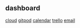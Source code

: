 ## dashboard

<a href='cloud.jacobscarfmerrell.online'>cloud</a>
<a href='https://gitpod.io/workspaces/'>gitpod</a>
<a href='https://calendar.google.com/calendar/r/week'>calendar</a>
<a href='https://trello.com/b/d4u0t2qh'>trello</a>
<a href='https://mail.google.com/mail/u/0/#inbox'>email</a>
